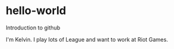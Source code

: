# hello-world
Introduction to github

I'm Kelvin. I play lots of League and want to work at Riot Games.
